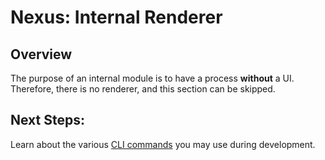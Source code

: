# Nexus: Internal Renderer

## Overview
The purpose of an internal module is to have a process **without** a UI. Therefore, there is no renderer, and this section can be skipped.

## Next Steps:
Learn about the various [CLI commands](./4%20InternalCommands.md) you may use during development.
